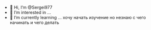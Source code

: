 - 👋 Hi, I’m @Sergei977
- 👀 I’m interested in ...
- 🌱 I’m currently learning ...
 хочу начать изучение но незнаю с чего начинать и чего делать 
<!---
Sergei977/Sergei977 is a ✨ special ✨ repository because its `README.md` (this file) appears on your GitHub profile.
You can click the Preview link to take a look at your changes.
--->

